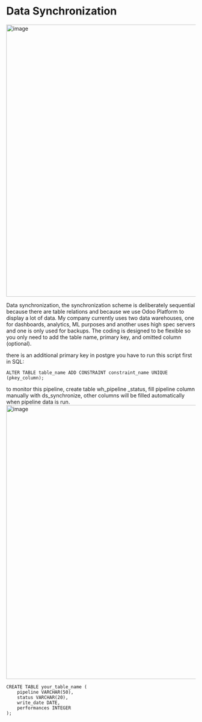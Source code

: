 # Data Synchronization

<img width="723" alt="image" src="https://user-images.githubusercontent.com/53082147/231049509-99a42939-9c47-4ab2-b863-966b6e55e76c.png">


Data synchronization, the synchronization scheme is deliberately sequential because there are table relations and because we use Odoo Platform to display a lot of data. My company currently uses two data warehouses, one for dashboards, analytics, ML purposes and another uses high spec servers and one is only used for backups. The coding is designed to be flexible so you only need to add the table name, primary key, and omitted column (optional).

there is an additional primary key in postgre you have to run this script first in SQL:

```
ALTER TABLE table_name ADD CONSTRAINT constraint_name UNIQUE (pkey_column);
```


to monitor this pipeline, create table wh_pipeline _status, fill pipeline column manually with ds_synchronize, other columns will be filled automatically when pipeline data is run.
<img width="728" alt="image" src="https://github.com/rickichann/wh_synchronize/assets/53082147/cd3e14f8-4e1c-420d-9d8d-f72d63dfb139">

```
CREATE TABLE your_table_name (
    pipeline VARCHAR(50),
    status VARCHAR(20),
    write_date DATE,
    performances INTEGER
);
```
